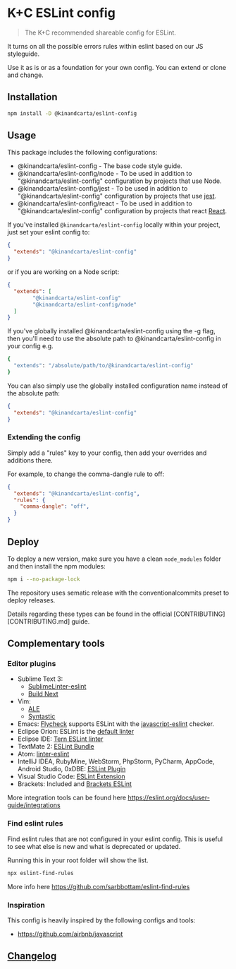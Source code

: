 # K+C ESLint config

> The K+C recommended shareable config for ESLint.

It turns on all the possible errors rules within eslint based on our JS styleguide.

Use it as is or as a foundation for your own config. You can extend or clone and change.

## Installation

```bash
npm install -D @kinandcarta/eslint-config
```

## Usage

This package includes the following configurations:

* @kinandcarta/eslint-config - The base code style guide.
* @kinandcarta/eslint-config/node - To be used in addition to "@kinandcarta/eslint-config" configuration by projects that use Node.
* @kinandcarta/eslint-config/jest - To be used in addition to "@kinandcarta/eslint-config" configuration by projects that use [jest](https://facebook.github.io/jest/).
* @kinandcarta/eslint-config/react - To be used in addition to "@kinandcarta/eslint-config" configuration by projects that react [React](https://facebook.github.io/react/).

If you've installed `@kinandcarta/eslint-config` locally within your project, just set your eslint config to:

```json
{
  "extends": "@kinandcarta/eslint-config"
}
```

or if you are working on a Node script:

```json
{
  "extends": [
		"@kinandcarta/eslint-config"
		"@kinandcarta/eslint-config/node"
  ]
}
```

If you've globally installed @kinandcarta/eslint-config using the -g flag, then you'll need to use the absolute path to @kinandcarta/eslint-config in your config e.g.

```bash
{
  "extends": "/absolute/path/to/@kinandcarta/eslint-config"
}
```

You can also simply use the globally installed configuration name instead of the absolute path:

```json
{
  "extends": "@kinandcarta/eslint-config"
}
```

### Extending the config

Simply add a "rules" key to your config, then add your overrides and additions there.

For example, to change the comma-dangle rule to off:

```json
{
  "extends": "@kinandcarta/eslint-config",
  "rules": {
    "comma-dangle": "off",
  }
}
```

## Deploy

To deploy a new version, make sure you have a clean `node_modules` folder and then install the npm modules:

```bash
npm i --no-package-lock
```

The repository uses sematic release with the conventionalcommits preset to deploy releases.

Details regarding these types can be found in the official [CONTRIBUTING][CONTRIBUTING.md] guide.

## Complementary tools

### Editor plugins

* Sublime Text 3:
  * [SublimeLinter-eslint](https://github.com/roadhump/SublimeLinter-eslint)
  * [Build Next](https://github.com/albertosantini/sublimetext-buildnext)
* Vim:
  * [ALE](https://github.com/w0rp/ale)
  * [Syntastic](https://github.com/vim-syntastic/syntastic/tree/master/syntax_checkers/javascript)
* Emacs: [Flycheck](http://www.flycheck.org/) supports ESLint with the [javascript-eslint](http://www.flycheck.org/en/latest/languages.html#javascript) checker.
* Eclipse Orion: ESLint is the [default linter](https://dev.eclipse.org/mhonarc/lists/orion-dev/msg02718.html)
* Eclipse IDE: [Tern ESLint linter](https://github.com/angelozerr/tern.java/wiki/Tern-Linter-ESLint)
* TextMate 2: [ESLint Bundle](https://github.com/natesilva/javascript-eslint.tmbundle)
* Atom: [linter-eslint](https://atom.io/packages/linter-eslint)
* IntelliJ IDEA, RubyMine, WebStorm, PhpStorm, PyCharm, AppCode, Android Studio, 0xDBE: [ESLint Plugin](https://plugins.jetbrains.com/plugin/7494-eslint)
* Visual Studio Code: [ESLint Extension](https://marketplace.visualstudio.com/items?itemName=dbaeumer.vscode-eslint)
* Brackets: Included and [Brackets ESLint](https://github.com/brackets-userland/brackets-eslint)

More integration tools can be found here https://eslint.org/docs/user-guide/integrations

### Find eslint rules

Find eslint rules that are not configured in your eslint config. This is useful to see what else is new and what is deprecated or updated.

Running this in your root folder will show the list.

```bash
npx eslint-find-rules
```

More info here https://github.com/sarbbottam/eslint-find-rules

### Inspiration

This config is heavily inspired by the following configs and tools:

- https://github.com/airbnb/javascript

## [Changelog](CHANGELOG.md)
